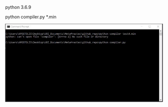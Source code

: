 python 3.6.9

python compiler.py *.min


![til](https://github.com/kasselouris/Compiler/blob/main/gif1.gif)